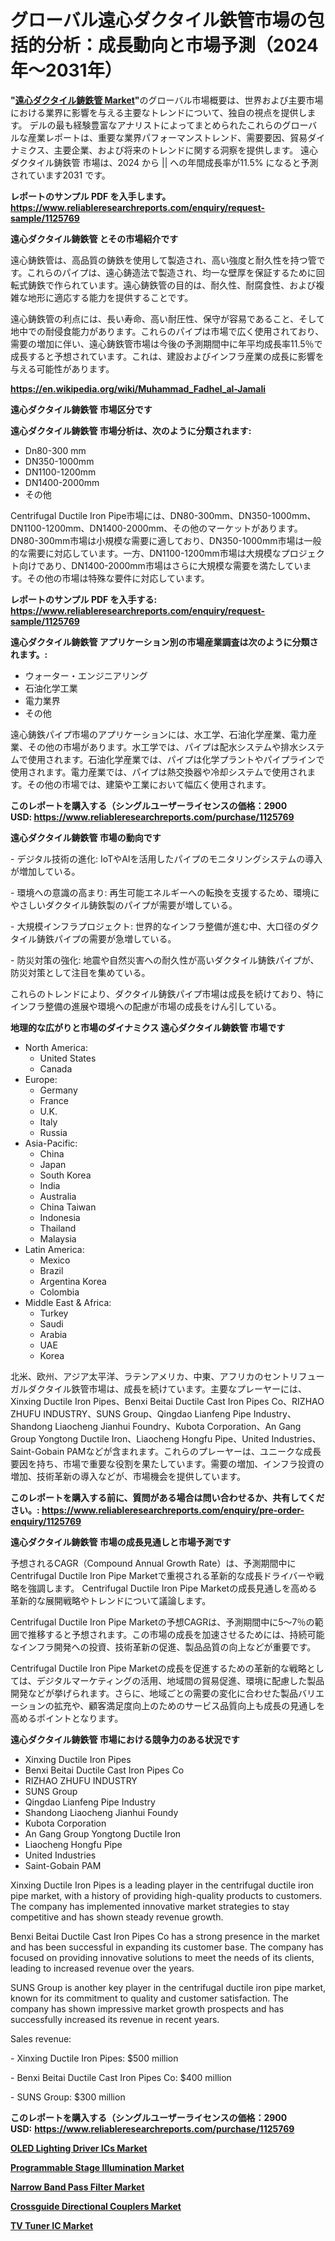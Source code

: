 <p><h1>グローバル遠心ダクタイル鉄管市場の包括的分析：成長動向と市場予測（2024年〜2031年）</h1></p><p><strong>"<a href="https://www.reliableresearchreports.com/centrifugal-ductile-iron-pipe-r1125769">遠心ダクタイル鋳鉄管 Market</a>"</strong>のグローバル市場概要は、世界および主要市場における業界に影響を与える主要なトレンドについて、独自の視点を提供します。 デルの最も経験豊富なアナリストによってまとめられたこれらのグローバルな産業レポートは、重要な業界パフォーマンストレンド、需要要因、貿易ダイナミクス、主要企業、および将来のトレンドに関する洞察を提供します。 遠心ダクタイル鋳鉄管 市場は、2024 から || への年間成長率が11.5% になると予測されています2031 です。</p>
<p><strong>レポートのサンプル PDF を入手します。</strong><strong><a href="https://www.reliableresearchreports.com/enquiry/request-sample/1125769">https://www.reliableresearchreports.com/enquiry/request-sample/1125769</a></strong></p>
<p><strong>遠心ダクタイル鋳鉄管 とその市場紹介です</strong></p>
<p><p>遠心鋳鉄管は、高品質の鋳鉄を使用して製造され、高い強度と耐久性を持つ管です。これらのパイプは、遠心鋳造法で製造され、均一な壁厚を保証するために回転式鋳鉄で作られています。遠心鋳鉄管の目的は、耐久性、耐腐食性、および複雑な地形に適応する能力を提供することです。</p><p>遠心鋳鉄管の利点には、長い寿命、高い耐圧性、保守が容易であること、そして地中での耐侵食能力があります。これらのパイプは市場で広く使用されており、需要の増加に伴い、遠心鋳鉄管市場は今後の予測期間中に年平均成長率11.5％で成長すると予想されています。これは、建設およびインフラ産業の成長に影響を与える可能性があります。</p><a href="https://en.wikipedia.org/wiki/Muhammad_Fadhel_al-Jamali"></a></p>
<p><strong><a href="https://en.wikipedia.org/wiki/Muhammad_Fadhel_al-Jamali">https://en.wikipedia.org/wiki/Muhammad_Fadhel_al-Jamali</a></strong></p>
<p><strong>遠心ダクタイル鋳鉄管&nbsp;市場区分です</strong><strong></strong></p>
<p><strong>遠心ダクタイル鋳鉄管 市場分析は、次のように分類されます:</strong>&nbsp;</p>
<p><ul><li>Dn80-300 mm</li><li>DN350-1000mm</li><li>DN1100-1200mm</li><li>DN1400-2000mm</li><li>その他</li></ul></p>
<p><p>Centrifugal Ductile Iron Pipe市場には、DN80-300mm、DN350-1000mm、DN1100-1200mm、DN1400-2000mm、その他のマーケットがあります。DN80-300mm市場は小規模な需要に適しており、DN350-1000mm市場は一般的な需要に対応しています。一方、DN1100-1200mm市場は大規模なプロジェクト向けであり、DN1400-2000mm市場はさらに大規模な需要を満たしています。その他の市場は特殊な要件に対応しています。</p></p>
<p><strong>レポートのサンプル PDF を入手する: <a href="https://www.reliableresearchreports.com/enquiry/request-sample/1125769">https://www.reliableresearchreports.com/enquiry/request-sample/1125769</a></strong></p>
<p><strong> 遠心ダクタイル鋳鉄管 アプリケーション別の市場産業調査は次のように分類されます。:</strong></p>
<p><ul><li>ウォーター・エンジニアリング</li><li>石油化学工業</li><li>電力業界</li><li>その他</li></ul></p>
<p><p>遠心鋳鉄パイプ市場のアプリケーションには、水工学、石油化学産業、電力産業、その他の市場があります。水工学では、パイプは配水システムや排水システムで使用されます。石油化学産業では、パイプは化学プラントやパイプラインで使用されます。電力産業では、パイプは熱交換器や冷却システムで使用されます。その他の市場では、建築や工業において幅広く使用されます。</p></p>
<p><strong>このレポートを購入する（シングルユーザーライセンスの価格：2900 USD:</strong><strong>&nbsp;<a href="https://www.reliableresearchreports.com/purchase/1125769">https://www.reliableresearchreports.com/purchase/1125769</a></strong></p>
<p><strong>遠心ダクタイル鋳鉄管 市場の動向です</strong></p>
<p><p>- デジタル技術の進化: IoTやAIを活用したパイプのモニタリングシステムの導入が増加している。</p><p>- 環境への意識の高まり: 再生可能エネルギーへの転換を支援するため、環境にやさしいダクタイル鋳鉄製のパイプが需要が増している。</p><p>- 大規模インフラプロジェクト: 世界的なインフラ整備が進む中、大口径のダクタイル鋳鉄パイプの需要が急増している。</p><p>- 防災対策の強化: 地震や自然災害への耐久性が高いダクタイル鋳鉄パイプが、防災対策として注目を集めている。</p><p>これらのトレンドにより、ダクタイル鋳鉄パイプ市場は成長を続けており、特にインフラ整備の進展や環境への配慮が市場の成長をけん引している。</p></p>
<p><strong>地理的な広がりと市場のダイナミクス 遠心ダクタイル鋳鉄管 市場です</strong></p>
<p><ul>
    <li>
        North America:
        <ul>
            <li>United States</li>
            <li>Canada</li>
        </ul>
    </li>
    <li>
        Europe:
        <ul>
            <li>Germany</li>
            <li>France</li>
            <li>U.K.</li>
            <li>Italy</li>
            <li>Russia</li>
        </ul>
    </li>
    <li>
        Asia-Pacific:
        <ul>
            <li>China</li>
            <li>Japan</li>
            <li>South Korea</li>
            <li>India</li>
            <li>Australia</li>
            <li>China Taiwan</li>
            <li>Indonesia</li>
            <li>Thailand</li>
            <li>Malaysia</li>
        </ul>
    </li>
    <li>
        Latin America:
        <ul>
            <li>Mexico</li>
            <li>Brazil</li>
            <li>Argentina Korea</li>
            <li>Colombia</li>
        </ul>
    </li>
    <li>
        Middle East & Africa:
        <ul>
            <li>Turkey</li>
            <li>Saudi</li>
            <li>Arabia</li>
            <li>UAE</li>
            <li>Korea</li>
        </ul>
    </li>
    </ul></p>
<p><p>北米、欧州、アジア太平洋、ラテンアメリカ、中東、アフリカのセントリフューガルダクタイル鉄管市場は、成長を続けています。主要なプレーヤーには、Xinxing Ductile Iron Pipes、Benxi Beitai Ductile Cast Iron Pipes Co、RIZHAO ZHUFU INDUSTRY、SUNS Group、Qingdao Lianfeng Pipe Industry、Shandong Liaocheng Jianhui Foundry、Kubota Corporation、An Gang Group Yongtong Ductile Iron、Liaocheng Hongfu Pipe、United Industries、Saint-Gobain PAMなどが含まれます。これらのプレーヤーは、ユニークな成長要因を持ち、市場で重要な役割を果たしています。需要の増加、インフラ投資の増加、技術革新の導入などが、市場機会を提供しています。</p></p>
<p><strong>このレポートを購入する前に、質問がある場合は問い合わせるか、共有してください。:&nbsp;<a href="https://www.reliableresearchreports.com/enquiry/pre-order-enquiry/1125769">https://www.reliableresearchreports.com/enquiry/pre-order-enquiry/1125769</a></strong></p>
<p><strong>遠心ダクタイル鋳鉄管 市場の成長見通しと市場予測です</strong></p>
<p><p>予想されるCAGR（Compound Annual Growth Rate）は、予測期間中にCentrifugal Ductile Iron Pipe Marketで重視される革新的な成長ドライバーや戦略を強調します。 Centrifugal Ductile Iron Pipe Marketの成長見通しを高める革新的な展開戦略やトレンドについて議論します。 </p><p>Centrifugal Ductile Iron Pipe Marketの予想CAGRは、予測期間中に5〜7％の範囲で推移すると予想されます。この市場の成長を加速させるためには、持続可能なインフラ開発への投資、技術革新の促進、製品品質の向上などが重要です。</p><p>Centrifugal Ductile Iron Pipe Marketの成長を促進するための革新的な戦略としては、デジタルマーケティングの活用、地域間の貿易促進、環境に配慮した製品開発などが挙げられます。さらに、地域ごとの需要の変化に合わせた製品バリエーションの拡充や、顧客満足度向上のためのサービス品質向上も成長の見通しを高めるポイントとなります。</p></p>
<p><strong>遠心ダクタイル鋳鉄管 市場における競争力のある状況です</strong></p>
<p><ul><li>Xinxing Ductile Iron Pipes</li><li>Benxi Beitai Ductile Cast Iron Pipes Co</li><li>RIZHAO ZHUFU INDUSTRY</li><li>SUNS Group</li><li>Qingdao Lianfeng Pipe Industry</li><li>Shandong Liaocheng Jianhui Foundy</li><li>Kubota Corporation</li><li>An Gang Group Yongtong Ductile Iron</li><li>Liaocheng Hongfu Pipe</li><li>United Industries</li><li>Saint-Gobain PAM</li></ul></p>
<p><p>Xinxing Ductile Iron Pipes is a leading player in the centrifugal ductile iron pipe market, with a history of providing high-quality products to customers. The company has implemented innovative market strategies to stay competitive and has shown steady revenue growth.</p><p>Benxi Beitai Ductile Cast Iron Pipes Co has a strong presence in the market and has been successful in expanding its customer base. The company has focused on providing innovative solutions to meet the needs of its clients, leading to increased revenue over the years.</p><p>SUNS Group is another key player in the centrifugal ductile iron pipe market, known for its commitment to quality and customer satisfaction. The company has shown impressive market growth prospects and has successfully increased its revenue in recent years.</p><p>Sales revenue:</p><p>- Xinxing Ductile Iron Pipes: $500 million</p><p>- Benxi Beitai Ductile Cast Iron Pipes Co: $400 million</p><p>- SUNS Group: $300 million</p></p>
<p><strong>このレポートを購入する（シングルユーザーライセンスの価格：2900 USD:</strong>&nbsp;<strong><a href="https://www.reliableresearchreports.com/purchase/1125769">https://www.reliableresearchreports.com/purchase/1125769</a></strong></p>
<p><strong><p><a href="https://github.com/nigngrjl95/Market-Research-Report-List-2/blob/main/oled-lighting-driver-ics-market.md">OLED Lighting Driver ICs Market</a></p><p><a href="https://github.com/xphhkedv5/Market-Research-Report-List-1/blob/main/programmable-stage-illumination-market.md">Programmable Stage Illumination Market</a></p><p><a href="https://www.linkedin.com/pulse/comprehensive-analysis-global-narrow-band-pass-filter-market-growth-q919c?trackingId=mLx8yx60Sm65WkvJUNw73w%3D%3D">Narrow Band Pass Filter Market</a></p><p><a href="https://www.linkedin.com/pulse/crossguide-directional-couplers-market-trends-detailed-gh2wc?trackingId=XNSAxpI8RuekTTNcNaQqgQ%3D%3D">Crossguide Directional Couplers Market</a></p><p><a href="https://www.linkedin.com/pulse/global-tv-tuner-ic-industry-research-report-competitive-ftqlc?trackingId=Jnx7Kr9uTYKj2K%2F5Sr8MdA%3D%3D">TV Tuner IC Market</a></p></strong></p>